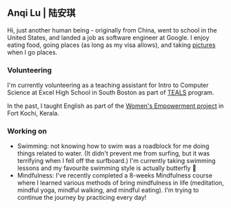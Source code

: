 ## Anqi Lu | 陆安琪

Hi, just another human being - originally from China, went to school in the United States, and landed a job as software engineer at Google. I enjoy eating food, going places (as long as my visa allows), and taking [pictures](https://unsplash.com/@alu213000) when I go places.  

### Volunteering 

I'm currently volunteering as a teaching assistant for Intro to Computer Science at Excel High School in South Boston as part of [TEALS](https://www.microsoft.com/en-us/teals) program. 

In the past, I taught English as part of the [Women's Empowerment project](https://volunteeringjourneys.com/womens-empowerment-volunteer-india/) in Fort Kochi, Kerala.

### Working on
- Swimming: not knowing how to swim was a roadblock for me doing things related to water. (It didn't prevent me from surfing, but it was terrifying when I fell off the surfboard.) I'm currently taking swimming lessons and my favourite swimming style is actually butterfly 🦋
- Mindfulness: I've recently completed a 8-weeks Mindfulness course where I learned various methods of bring mindfulness in life (meditation, mindful yoga, mindful walking, and mindful eating). I'm trying to continue the journey by practicing every day! 
